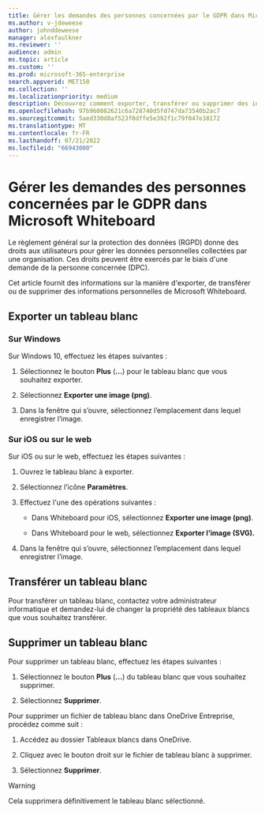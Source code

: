 ```yaml
---
title: Gérer les demandes des personnes concernées par le GDPR dans Microsoft Whiteboard
ms.author: v-jdeweese
author: johnddeweese
manager: alexfaulkner
ms.reviewer: ''
audience: admin
ms.topic: article
ms.custom: ''
ms.prod: microsoft-365-enterprise
search.appverid: MET150
ms.collection: ''
ms.localizationpriority: medium
description: Découvrez comment exporter, transférer ou supprimer des informations personnelles de Microsoft Whiteboard.
ms.openlocfilehash: 97b960082621c6a728740d5fd747da73540b2ac7
ms.sourcegitcommit: 5aed330d8af523f0dffe5e392f1c79f047e38172
ms.translationtype: MT
ms.contentlocale: fr-FR
ms.lasthandoff: 07/21/2022
ms.locfileid: "66943000"
---
```

# <a name="manage-gdpr-data-subject-requests-in-microsoft-whiteboard"></a>Gérer les demandes des personnes concernées par le GDPR dans Microsoft Whiteboard

Le règlement général sur la protection des données (RGPD) donne des droits aux utilisateurs pour gérer les données personnelles collectées par une organisation. Ces droits peuvent être exercés par le biais d'une demande de la personne concernée (DPC).

Cet article fournit des informations sur la manière d'exporter, de transférer ou de supprimer des informations personnelles de Microsoft Whiteboard.

## <a name="export-a-whiteboard"></a>Exporter un tableau blanc

### <a name="on-windows"></a>Sur Windows

Sur Windows 10, effectuez les étapes suivantes :

1. Sélectionnez le bouton **Plus** (**...**) pour le tableau blanc que vous souhaitez exporter. 

2. Sélectionnez **Exporter une image (png)**.

3. Dans la fenêtre qui s’ouvre, sélectionnez l’emplacement dans lequel enregistrer l’image.

### <a name="on-ios-or-the-web"></a>Sur iOS ou sur le web

Sur iOS ou sur le web, effectuez les étapes suivantes :

1. Ouvrez le tableau blanc à exporter.

2. Sélectionnez l’icône **Paramètres**.

3. Effectuez l'une des opérations suivantes :

   - Dans Whiteboard pour iOS, sélectionnez **Exporter une image (png)**.

   - Dans Whiteboard pour le web, sélectionnez **Exporter l’image (SVG).**

4. Dans la fenêtre qui s’ouvre, sélectionnez l’emplacement dans lequel enregistrer l’image.

## <a name="transfer-a-whiteboard"></a>Transférer un tableau blanc

Pour transférer un tableau blanc, contactez votre administrateur informatique et demandez-lui de changer la propriété des tableaux blancs que vous souhaitez transférer.

## <a name="delete-a-whiteboard"></a>Supprimer un tableau blanc

Pour supprimer un tableau blanc, effectuez les étapes suivantes :

1. Sélectionnez le bouton **Plus** (**...**) du tableau blanc que vous souhaitez supprimer.

2. Sélectionnez **Supprimer**.

Pour supprimer un fichier de tableau blanc dans OneDrive Entreprise, procédez comme suit :

1.  Accédez au dossier Tableaux blancs dans OneDrive.

2.  Cliquez avec le bouton droit sur le fichier de tableau blanc à supprimer.

3. Sélectionnez **Supprimer**.

>[!WARNING]
> Cela supprimera définitivement le tableau blanc sélectionné.
